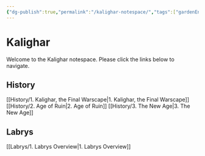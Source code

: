 ```yaml
---
{"dg-publish":true,"permalink":"/kalighar-notespace/","tags":["gardenEntry"]}
---
```



# Kalighar

Welcome to the Kalighar notespace. Please click the links below to navigate.

## History
[[History/1. Kalighar, the Final Warscape\|1. Kalighar, the Final Warscape]]
[[History/2. Age of Ruin\|2. Age of Ruin]]
[[History/3. The New Age\|3. The New Age]]

## Labrys
[[Labrys/1. Labrys Overview\|1. Labrys Overview]]
